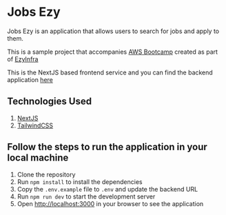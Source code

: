 # Jobs Ezy

Jobs Ezy is an application that allows users to search for jobs and apply to them.

This is a sample project that accompanies [AWS Bootcamp](https://aws.amazon.com/bootcamp/) created as part of [EzyInfra](https://ezyinfra.dev/)

This is the NextJS based frontend service and you can find the backend application [here](https://github.com/ezyinfra/jobsezy-server)

## Technologies Used

1. [NextJS](https://nextjs.org/)
2. [TailwindCSS](https://tailwindcss.com/)

## Follow the steps to run the application in your local machine

1. Clone the repository
2. Run `npm install` to install the dependencies
3. Copy the `.env.example` file to `.env` and update the backend URL
3. Run `npm run dev` to start the development server
4. Open [http://localhost:3000](http://localhost:3000) in your browser to see the application